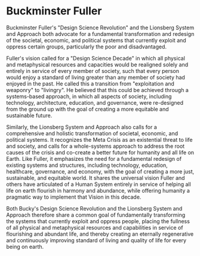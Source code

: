 # Buckminster Fuller

Buckminster Fuller's "Design Science Revolution" and the Lionsberg System and Approach both advocate for a fundamental transformation and redesign of the societal, economic, and political systems that currently exploit and oppress certain groups, particularly the poor and disadvantaged.

Fuller's vision called for a "Design Science Decade" in which all physical and metaphysical resources and capacities would be realigned solely and entirely in service of every member of society, such that every person would enjoy a standard of living greater than any member of society had enjoyed in the past. He called this a transition from "exploitation and weaponry" to "livingry". He believed that this could be achieved through a systems-based approach, in which all aspects of society, including technology, architecture, education, and governance, were re-designed from the ground up with the goal of creating a more equitable and sustainable future.

Similarly, the Lionsberg System and Approach also calls for a comprehensive and holistic transformation of societal, economic, and political systems. It recognizes the Meta Crisis as an existential threat to life and society, and calls for a whole-systems approach to address the root causes of the crisis and co-create a better future for humanity and all life on Earth. Like Fuller, it emphasizes the need for a fundamental redesign of existing systems and structures, including technology, education, healthcare, governance, and economy, with the goal of creating a more just, sustainable, and equitable world. It shares the universal vision Fuller and others have articulated of a Human System entirely in service of helping all life on earth flourish in harmony and abundance, while offering humanity a pragmatic way to implement that Vision in this decade. 

Both Bucky's Design Science Revolution and the Lionsberg System and Approach therefore share a common goal of fundamentally transforming the systems that currently exploit and oppress people, placing the fullness of all physical and metaphysical resources and capabilities in service of flourishing and abundant life, and thereby creating an eternally regenerative and continuously improving standard of living and quality of life for every being on earth. 